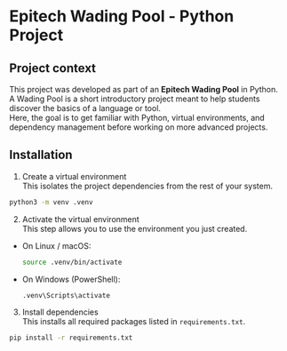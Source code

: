 # Epitech Wading Pool - Python Project

## Project context

This project was developed as part of an **Epitech Wading Pool** in Python.  
A Wading Pool is a short introductory project meant to help students discover the basics of a language or tool.  
Here, the goal is to get familiar with Python, virtual environments, and dependency management before working on more
advanced projects.

## Installation

1. Create a virtual environment  
   This isolates the project dependencies from the rest of your system.

```bash
python3 -m venv .venv
```

2. Activate the virtual environment  
   This step allows you to use the environment you just created.

- On Linux / macOS:
  ```bash
  source .venv/bin/activate
  ```

- On Windows (PowerShell):
  ```bash
  .venv\Scripts\activate
  ```

3. Install dependencies  
   This installs all required packages listed in `requirements.txt`.

```bash
pip install -r requirements.txt
```
